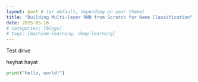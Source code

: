 ```yaml
---
layout: post # (or default, depending on your theme)
title: "Building Multi-layer RNN from Scratch for Name Classification"
date: 2025-05-16
# categories: [blogs]
# tags: [machine-learning, deep-learning]
---
```


Test drive

heyhat hayat
```python
print("Hello, world!")
```
